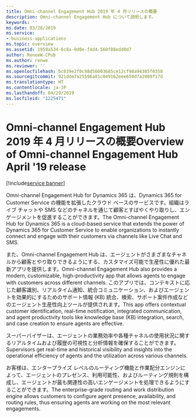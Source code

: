 ```yaml
---
title: Omni-channel Engagement Hub 2019 年 4 月リリースの概要
description: Omni-channel Engagement Hub について説明します。
keywords: ''
ms.date: 03/28/2019
ms.service:
- business-applications
ms.topic: overview
ms.assetid: 1959a534-6c8a-0d0e-f4d4-560f88edd0d7
author: ReneeW-CPub
ms.author: renwe
ms.reviewer: ''
ms.openlocfilehash: bc039e2f0c88d56003685ce12cf98a94305f0350
ms.sourcegitcommit: 921dde7a25596a81c049162eee650d7a2009f17d
ms.translationtype: HT
ms.contentlocale: ja-JP
ms.lasthandoff: 04/29/2019
ms.locfileid: "1225471"
---
```

#  <a name="overview-of-omni-channel-engagement-hub-april-19-release"></a><span data-ttu-id="986fe-103">Omni-channel Engagement Hub 2019 年 4 月リリースの概要</span><span class="sxs-lookup"><span data-stu-id="986fe-103">Overview of Omni-channel Engagement Hub April '19 release</span></span>
[!include[service banner](../../includes/service.md)]

<span data-ttu-id="986fe-104">Omni-channel Engagement Hub for Dynamics 365 は、Dynamics 365 for Customer Service の機能を拡張したクラウド ベースのサービスです。組織はライブ チャットや SMS などのチャネルを通じて顧客とすばやくやり取りし、エンゲージメントを促進することができます。</span><span class="sxs-lookup"><span data-stu-id="986fe-104">The Omni-channel Engagement Hub for Dynamics 365 is a cloud-based service that extends the power of Dynamics 365 for Customer Service to enable organizations to instantly connect and engage with their customers via channels like Live Chat and SMS.</span></span>

<span data-ttu-id="986fe-105">また、Omni-channel Engagement Hub は、エージェントがさまざまなチャネルから顧客とやり取りできるようにする、カスタマイズ可能で生産性に優れた最新アプリを提供します。</span><span class="sxs-lookup"><span data-stu-id="986fe-105">Omni-channel Engagement Hub also provides a modern, customizable, high-productivity app that allows agents to engage with customers across different channels.</span></span> <span data-ttu-id="986fe-106">このアプリでは、コンテキストに応じた顧客識別、リアルタイム通知、統合コミュニケーション、およびエージェントを効果的にするためのサポート情報 (KB) 統合、検索、サポート案件作成などのエージェント生産性向上ツールが提供されます。</span><span class="sxs-lookup"><span data-stu-id="986fe-106">This app offers contextual customer identification, real-time notification, integrated communication, and agent productivity tools like knowledge base (KB) integration, search, and case creation to ensure agents are effective.</span></span> 

<span data-ttu-id="986fe-107">スーパーバイザーは、エージェントの業務効率や各種チャネルの使用状況に関するリアルタイムおよび履歴の可視性と分析情報を確保することができます。</span><span class="sxs-lookup"><span data-stu-id="986fe-107">Supervisors get real-time and historical visibility and insights into the operational efficiency of agents and the utilization across various channels.</span></span> 

<span data-ttu-id="986fe-108">お客様は、エンタープライズ レベルのルーティング機能と作業配分エンジンによって、エージェントのプレゼンス、利用可能性、およびルーティング規則を構成し、エージェントが最も関連性の高いエンゲージメントを処理できるようにすることができます。</span><span class="sxs-lookup"><span data-stu-id="986fe-108">The enterprise-grade routing and work distribution engine allows customers to configure agent presence, availability, and routing rules, thus ensuring agents are working on the most relevant engagements.</span></span>
